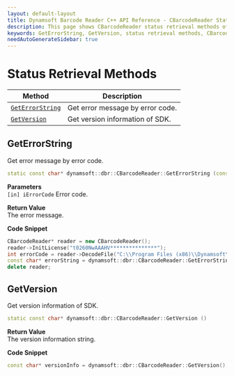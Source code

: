 ```yaml
---
layout: default-layout
title: Dynamsoft Barcode Reader C++ API Reference - CBarcodeReader Status Retrieval Methods
description: This page shows CBarcodeReader status retrieval methods of Dynamsoft Barcode Reader for C++ Language.
keywords: GetErrorString, GetVersion, status retrieval methods, CBarcodeReader, api reference, c++
needAutoGenerateSidebar: true
---
```


# Status Retrieval Methods

  | Method               | Description |
  |----------------------|-------------|
  | [`GetErrorString`](#geterrorstring) | Get error message by error code.|
  | [`GetVersion`](#getversion) | Get version information of SDK.|






  
## GetErrorString

Get error message by error code.

```cpp
static const char* dynamsoft::dbr::CBarcodeReader::GetErrorString (const int iErrorCode)
```

**Parameters**  
`[in] iErrorCode`	Error code.

**Return Value**  
The error message.

**Code Snippet**  
```cpp
CBarcodeReader* reader = new CBarcodeReader();
reader->InitLicense("t0260NwAAAHV***************");
int errorCode = reader->DecodeFile("C:\\Program Files (x86)\\Dynamsoft\\{Version number}\\Images\\AllSupportedBarcodeTypes.tif", "");
const char* errorString = dynamsoft::dbr::CBarcodeReader::GetErrorString(errorCode);
delete reader;
```







## GetVersion

Get version information of SDK.

```cpp
static const char* dynamsoft::dbr::CBarcodeReader::GetVersion ()
```

**Return Value**  
The version information string.

**Code Snippet**  
```cpp
const char* versionInfo = dynamsoft::dbr::CBarcodeReader::GetVersion();
```
